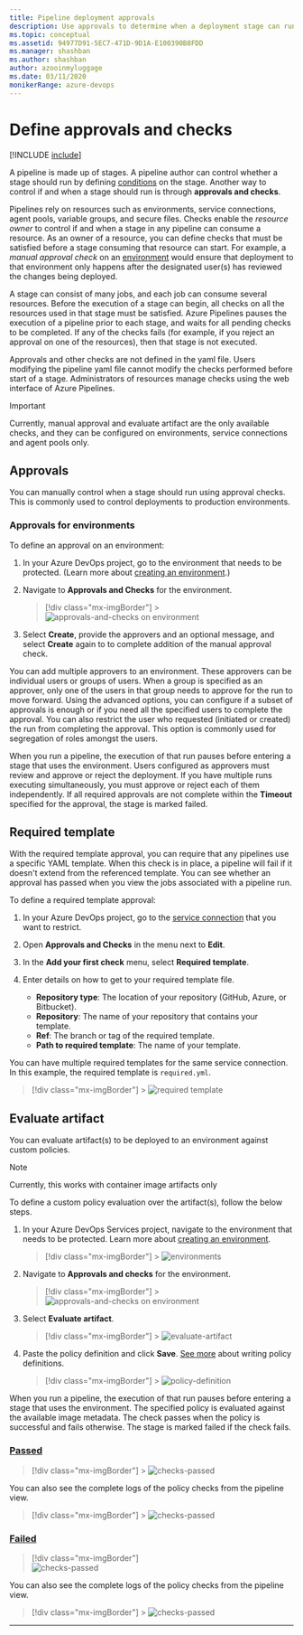 ```yaml
---
title: Pipeline deployment approvals
description: Use approvals to determine when a deployment stage can run
ms.topic: conceptual
ms.assetid: 94977D91-5EC7-471D-9D1A-E100390B8FDD
ms.manager: shashban
ms.author: shashban
author: azooinmyluggage
ms.date: 03/11/2020
monikerRange: azure-devops
---
```


# Define approvals and checks

[!INCLUDE [include](../includes/version-team-services.md)]

A pipeline is made up of stages. A pipeline author can control whether a stage should run by defining [conditions](conditions.md) on the stage. Another way to control if and when a stage should run is through **approvals and checks**.

Pipelines rely on resources such as environments, service connections, agent pools, variable groups, and secure files. Checks enable the _resource owner_ to control if and when a stage in any pipeline can consume a resource. As an owner of a resource, you can define checks that must be satisfied before a stage consuming that resource can start. For example, a _manual approval check_ on an [environment](environments.md) would ensure that deployment to that environment only happens after the designated user(s) has reviewed the changes being deployed.

A stage can consist of many jobs, and each job can consume several resources. Before the execution of a stage can begin, all checks on all the resources used in that stage must be satisfied. Azure Pipelines pauses the execution of a pipeline prior to each stage, and waits for all pending checks to be completed. If any of the checks fails (for example, if you reject an approval on one of the resources), then that stage is not executed.

Approvals and other checks are not defined in the yaml file. Users modifying the pipeline yaml file cannot modify the checks performed before start of a stage. Administrators of resources manage checks using the web interface of Azure Pipelines.

> [!IMPORTANT]
> Currently, manual approval and evaluate artifact are the only available checks, and they can be configured on environments, service connections and agent pools only.

## Approvals

You can manually control when a stage should run using approval checks. This is commonly used to control deployments to production environments.

### Approvals for environments

To define an approval on an environment:

1.  In your Azure DevOps project, go to the environment that needs to be protected. (Learn more about [creating an environment](environments.md#creation).)

2.  Navigate to **Approvals and Checks** for the environment.

    > [!div class="mx-imgBorder"] > ![approvals-and-checks on environment](media/checks/approvals-and-checks.png)

3.  Select **Create**, provide the approvers and an optional message, and select **Create** again to to complete addition of the manual approval check.

You can add multiple approvers to an environment. These approvers can be individual users or groups of users. When a group is specified as an approver, only one of the users in that group needs to approve for the run to move forward.
Using the advanced options, you can configure if a subset of approvals is enough or if you need all the specified users to complete the approval. You can also restrict the user who requested (initiated or created) the run from completing the approval. This option is commonly used for segregation of roles amongst the users.

When you run a pipeline, the execution of that run pauses before entering a stage that uses the environment. Users configured as approvers must review and approve or reject the deployment. If you have multiple runs executing simultaneously, you must approve or reject each of them independently. If all required approvals are not complete within the **Timeout** specified for the approval, the stage is marked failed.

## Required template

With the required template approval, you can require that any pipelines use a specific YAML template. When this check is in place, a pipeline will fail if it doesn't extend from the referenced template. You can see whether an approval has passed when you view the jobs associated with a pipeline run.

To define a required template approval:

1.  In your Azure DevOps project, go to the [service connection](../library/service-endpoints.md) that you want to restrict.

2.  Open **Approvals and Checks** in the menu next to **Edit**.

3.  In the **Add your first check** menu, select **Required template**.

4.  Enter details on how to get to your required template file.
    - **Repository type**: The location of your repository (GitHub, Azure, or Bitbucket).
    - **Repository**: The name of your repository that contains your template.
    - **Ref**: The branch or tag of the required template.
    - **Path to required template**: The name of your template.

You can have multiple required templates for the same service connection. In this example, the required template is `required.yml`.

> [!div class="mx-imgBorder"] > ![required template](media/required-template.png)

## Evaluate artifact

You can evaluate artifact(s) to be deployed to an environment against custom policies.

> [!NOTE]
> Currently, this works with container image artifacts only

To define a custom policy evaluation over the artifact(s), follow the below steps.

1.  In your Azure DevOps Services project, navigate to the environment that needs to be protected. Learn more about [creating an environment](environments.md).

    > [!div class="mx-imgBorder"] > ![environments](media/checks/environments.png)

2.  Navigate to **Approvals and checks** for the environment.

    > [!div class="mx-imgBorder"] > ![approvals-and-checks on environment](media/checks/approvals-and-checks.png)

3.  Select **Evaluate artifact**.

    > [!div class="mx-imgBorder"] > ![evaluate-artifact](media/checks/evaluate-artifact.png)

4.  Paste the policy definition and click **Save**. [See more](artifact-policy.md) about writing policy definitions.

    > [!div class="mx-imgBorder"] > ![policy-definition](media/checks/policy-definition.png)

When you run a pipeline, the execution of that run pauses before entering a stage that uses the environment. The specified policy is evaluated against the available image metadata. The check passes when the policy is successful and fails otherwise. The stage is marked failed if the check fails.

### [Passed](#tab/check-pass)

> [!div class="mx-imgBorder"] > ![checks-passed](media/checks/checks-passed.png)

You can also see the complete logs of the policy checks from the pipeline view.

> [!div class="mx-imgBorder"] > ![checks-passed](media/checks/policy-check-pass-logs.png)

### [Failed](#tab/check-failed)

> [!div class="mx-imgBorder"]  
> ![checks-passed](media/checks/checks-failed.png)

You can also see the complete logs of the policy checks from the pipeline view.

> [!div class="mx-imgBorder"] > ![checks-passed](media/checks/policy-check-failed-logs.png)

---
